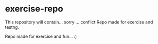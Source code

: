 # exercise-repo
This repository will contain...
sorry ... conflict
Repo made for exercise and testng.

Repo made for exercise and fun... :)
